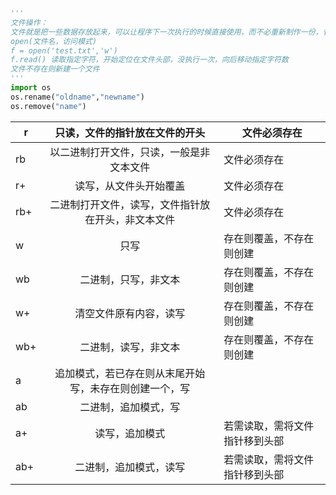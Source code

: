 ```python
'''
文件操作：
文件就是把一些数据存放起来，可以让程序下一次执行的时候直接使用，而不必重新制作一份，省时省力
open(文件名，访问模式)
f = open('test.txt','w')
f.read() 读取指定字符，开始定位在文件头部，没执行一次，向后移动指定字符数
文件不存在则新建一个文件
'''
import os
os.rename("oldname","newname")
os.remove("name")
```

| r    |             只读，文件的指针放在文件的开头             | 文件必须存在                   |
| ---- | :----------------------------------------------------: | ------------------------------ |
| rb   |        以二进制打开文件，只读，一般是非文本文件        | 文件必须存在                   |
| r+   |                 读写，从文件头开始覆盖                 | 文件必须存在                   |
| rb+  |   二进制打开文件，读写，文件指针放在开头，非文本文件   | 文件必须存在                   |
| w    |                          只写                          | 存在则覆盖，不存在则创建       |
| wb   |                  二进制，只写，非文本                  | 存在则覆盖，不存在则创建       |
| w+   |                 清空文件原有内容，读写                 | 存在则覆盖，不存在则创建       |
| wb+  |                  二进制，读写，非文本                  | 存在则覆盖，不存在则创建       |
| a    | 追加模式，若已存在则从末尾开始写，未存在则创建一个，写 |                                |
| ab   |                  二进制，追加模式，写                  |                                |
| a+   |                     读写，追加模式                     | 若需读取，需将文件指针移到头部 |
| ab+  |                 二进制，追加模式，读写                 | 若需读取，需将文件指针移到头部 |

